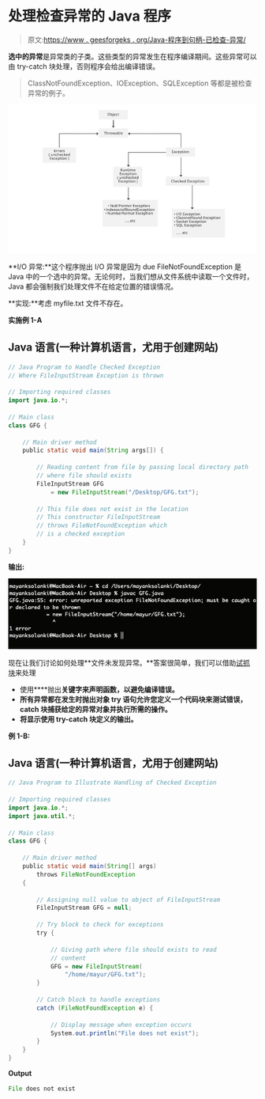 # 处理检查异常的 Java 程序

> 原文:[https://www . geesforgeks . org/Java-程序到句柄-已检查-异常/](https://www.geeksforgeeks.org/java-program-to-handle-checked-exception/)

**选中的异常**是异常类的子类。这些类型的异常发生在程序编译期间。这些异常可以由 try-catch 块处理，否则程序会给出编译错误。

> ClassNotFoundException、IOException、SQLException 等都是被检查异常的例子。

![Java Exceptions](img/722d035e6a06eb9e07dc3befb249bf34.png)

**I/O 异常:**这个程序抛出 I/O 异常是因为 due FileNotFoundException 是 Java 中的一个选中的异常。无论何时，当我们想从文件系统中读取一个文件时，Java 都会强制我们处理文件不在给定位置的错误情况。

**实现:**考虑 myfile.txt 文件不存在。

**实施例 1-A**

## Java 语言(一种计算机语言，尤用于创建网站)

```java
// Java Program to Handle Checked Exception
// Where FileInputStream Exception is thrown

// Importing required classes
import java.io.*;

// Main class
class GFG {

    // Main driver method
    public static void main(String args[]) {

        // Reading content from file by passing local directory path
        // where file should exists
        FileInputStream GFG
            = new FileInputStream("/Desktop/GFG.txt");

        // This file does not exist in the location
        // This constructor FileInputStream
        // throws FileNotFoundException which
        // is a checked exception
    }
}
```

**输出:**

![](img/8a575183f19c4be73d9360eabcaf3092.png)

现在让我们讨论如何处理**文件未发现异常。**答案很简单，我们可以借助[试抓块](https://www.geeksforgeeks.org/try-catch-throw-and-throws-in-java/)来处理

*   使用****抛出**关键字来声明函数，以避免编译错误。**
*   **所有异常都在发生时抛出对象 try 语句允许您定义一个代码块来测试错误，catch 块捕获给定的异常对象并执行所需的操作。**
*   **将显示使用 try-catch 块定义的输出。**

****例 1-B:****

## **Java 语言(一种计算机语言，尤用于创建网站)**

```java
// Java Program to Illustrate Handling of Checked Exception

// Importing required classes
import java.io.*;
import java.util.*;

// Main class
class GFG {

    // Main driver method
    public static void main(String[] args)
        throws FileNotFoundException
    {

        // Assigning null value to object of FileInputStream
        FileInputStream GFG = null;

        // Try block to check for exceptions
        try {

            // Giving path where file should exists to read
            // content
            GFG = new FileInputStream(
                "/home/mayur/GFG.txt");
        }

        // Catch block to handle exceptions
        catch (FileNotFoundException e) {

            // Display message when exception occurs
            System.out.println("File does not exist");
        }
    }
}
```

****Output****

```java
File does not exist
```